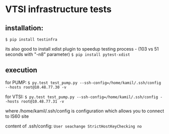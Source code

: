 # VTSI infrastructure tests

## installation: 

`$ pip install testinfra`

its also good to install xdist plugin to speedup testing process - (103 vs 51 seconds with "-n8" parameter)
`$ pip install pytest-xdist`


## execution

for PUMP: `$ py.test test_pump.py --ssh-config=/home/kamil/.ssh/config --hosts root@10.48.77.30 -v`

for VTSI: `$ py.test test_pump.py --ssh-config=/home/kamil/.ssh/config --hosts root@10.48.77.31 -v`

where /home/kamil/.ssh/config is configuration which allows you to connect to IS60 site

content of .ssh/config:
`User seachange
 StrictHostKeyChecking no`
